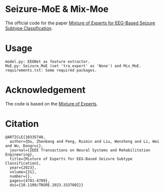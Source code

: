 # Seizure-MoE & Mix-Moe
The official code for the paper [Mixture of Experts for EEG-Based Seizure Subtype Classification](https://ieeexplore.ieee.org/document/10335740).
# Usage
```
model.py: EEGNet as feature extractor.
MoE.py: Seizure_MoE (set 'tra_expert' as 'None') and Mix_MoE.
requirements.txt: Some required packages.
```
# Acknowledgement
The code is based on the [Mixture of Experts](https://github.com/davidmrau/mixture-of-experts).
# Citation
```
@ARTICLE{10335740,
  author={Du, Zhenbang and Peng, Ruimin and Liu, Wenzhong and Li, Wei and Wu, Dongrui},
  journal={IEEE Transactions on Neural Systems and Rehabilitation Engineering}, 
  title={Mixture of Experts for EEG-Based Seizure Subtype Classification}, 
  year={2023},
  volume={31},
  number={},
  pages={4781-4789},
  doi={10.1109/TNSRE.2023.3337802}}
```
